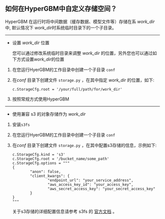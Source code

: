 ## 如何在HyperGBM中自定义存储空间？

HyperGBM 在运行时将中间数据（缓存数据、模型文件等）存储在系 *work_dir* 中, 默认情况下  *work_dir*时系统临时目录下的一个子目录。

---

* 设置 *work_dir* 位置

  您可以通过修改系统临时目录来调整 *work_dir* 的位置，另外您也可以通过如下方式设置*work_dir*的位置

1. 在您运行HyerGBM的工作目录中创建一个子目录 `conf` 

2. 在*conf* 目录下创建文件 `storage.py` ，在其中指定 *work_dir* 的位置，如下:
   ```
   c.StorageCfg.root = '/your/full/path/for/work_dir'
   ```
   
3. 按照常规方式使用HyperGBM

   

---

* 使用兼容 s3 的对象存储作为  *work_dir*
1. 安装`s3fs`

2. 在您运行HyerGBM的工作目录中创建一个子目录 `conf` 

3. 在*conf* 目录下创建文件 `storage.py` ，在其中配置s3存储的信息，示例如下:
   ```
   c.StorageCfg.kind = 's3'
   c.StorageCfg.root = '/bucket_name/some_path'
   c.StorageCfg.options = """
   {
           "anon": false,
           "client_kwargs": {
                   "endpoint_url": "your_service_address",
                   "aws_access_key_id": "your_access_key",
                   "aws_secret_access_key": "your_secret_access_key"
           }
   }
   """
   ```
   
   关于s3存储的详细配置信息请参考 s3fs 的 [官方文档](https://s3fs.readthedocs.io/en/latest/) 。
